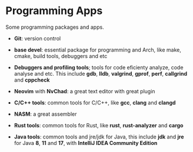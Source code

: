 # Programming Apps

Some programming packages and apps.

- **Git**: version control

- **base devel**: essential package for programming and Arch, like make, cmake, build tools, debuggers and etc  

- **Debuggers and profiling tools**; tools for code eficienty analyze, code analyse and etc. This include **gdb**, **lldb**, **valgrind**, **gprof**, **perf**, **callgrind** and **cppcheck**

- **Neovim** with **NvChad**: a great text editor with great plugin

- **C/C++ tools**: common tools for C/C++, like **gcc**, **clang** and **clangd**

- **NASM**: a great assembler

- **Rust tools**: common tools for Rust, like **rust**, **rust-analyzer** and **cargo**

- **Java tools**: common tools and jre/jdk for Java, this include **jdk** and **jre** for Java **8**, **11** and **17**, with **IntelliJ IDEA Community Edition**

